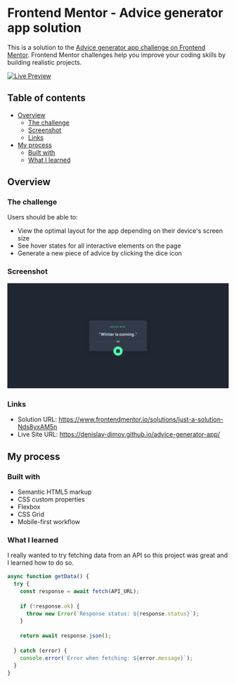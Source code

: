 # Frontend Mentor - Advice generator app solution

This is a solution to the [Advice generator app challenge on Frontend Mentor](https://www.frontendmentor.io/challenges/advice-generator-app-QdUG-13db). Frontend Mentor challenges help you improve your coding skills by building realistic projects.

[![Live Preview](https://img.shields.io/badge/Live%20Preview-Visit%20Site-blue?style=for-the-badge&logo=google-chrome&logoColor=white)](https://denislav-dimov.github.io/advice-generator-app/)

## Table of contents

- [Overview](#overview)
  - [The challenge](#the-challenge)
  - [Screenshot](#screenshot)
  - [Links](#links)
- [My process](#my-process)
  - [Built with](#built-with)
  - [What I learned](#what-i-learned)


## Overview

### The challenge

Users should be able to:

- View the optimal layout for the app depending on their device's screen size
- See hover states for all interactive elements on the page
- Generate a new piece of advice by clicking the dice icon

### Screenshot

![](./design/screenshot.png)

### Links

- Solution URL: https://www.frontendmentor.io/solutions/just-a-solution-Nds8yxAM5n
- Live Site URL: https://denislav-dimov.github.io/advice-generator-app/

## My process

### Built with

- Semantic HTML5 markup
- CSS custom properties
- Flexbox
- CSS Grid
- Mobile-first workflow

### What I learned

I really wanted to try fetching data from an API so this project was great and I learned how to do so.

```js
async function getData() {
  try {
    const response = await fetch(API_URL);

    if (!response.ok) {
      throw new Error(`Response status: ${response.status}`);
    }

    return await response.json();

  } catch (error) {
    console.error(`Error when fetching: ${error.message}`);
  }
}
```
